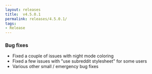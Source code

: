 ```yaml
---
layout: releases
title:  v4.5.0.1
permalink: releases/4.5.0.1/
tags:
- Release
---
```


### Bug fixes

- Fixed a couple of issues with night mode coloring
- Fixed a few issues with "use subreddit stylesheet" for some users
- Various other small / emergency bug fixes
